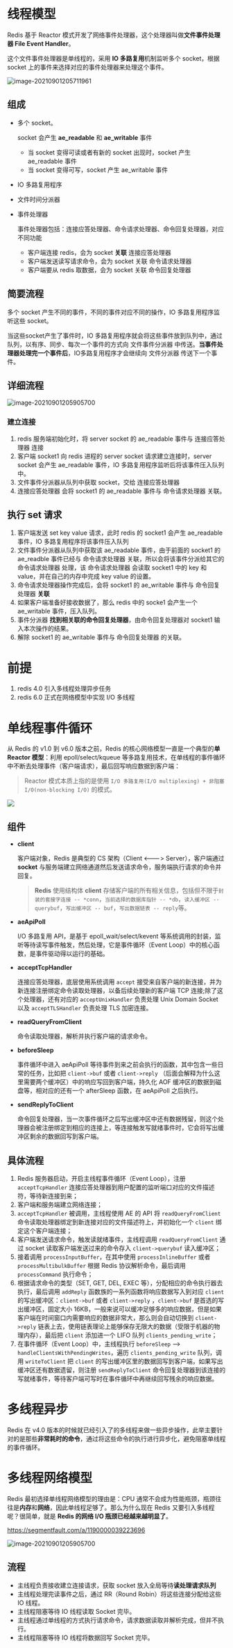 # 线程模型

Redis 基于 Reactor 模式开发了网络事件处理器，这个处理器叫做**文件事件处理器 File Event Handler**。

这个文件事件处理器是单线程的，采用 **IO 多路复用**机制监听多个 socket，根据 socket 上的事件来选择对应的事件处理器来处理这个事件。

![image-20210901205711961](..\img\image-20210901205711961.png)

## 组成

- 多个 socket。

  socket 会产生 **ae_readable** 和 **ae_writable** 事件

  - 当 socket 变得可读或者有新的 socket 出现时，socket 产生 ae_readable 事件
  - 当 socket 变得可写，socket 产生 ae_writable 事件

- IO 多路复用程序

- 文件时间分派器

- 事件处理器

  事件处理器包括：连接应答处理器、命令请求处理器、命令回复处理器，对应不同功能

  - 客户端连接 redis，会为 socket **关联** 连接应答处理器
  - 客户端发送读写请求命令，会为 socket 关联 命令请求处理器
  - 客户端要从 redis 取数据，会为 socket 关联 命令回复处理器

## 简要流程

多个 socket 产生不同的事件，不同的事件对应不同的操作，IO 多路复用程序监听这些 socket。

当这些socket产生了事件时，IO 多路复用程序就会将这些事件放到队列中，通过队列，以有序、同步、每次一个事件的方式向 文件事件分派器 中传送。**当事件处理器处理完一个事件后**，IO多路复用程序才会继续向 文件分派器 传送下一个事件。

## 详细流程

![image-20210901205905700](..\img\image-20210901205905700.png)

### 建立连接

1. redis 服务端初始化时，将 server socket 的 ae_readable 事件与 连接应答处理器 连接
2. 客户端 socket1 向 redis 进程的 server socket 请求建立连接时，server socket 会产生 ae_readable 事件，IO 多路复用程序监听后将该事件压入队列中。
3. 文件事件分派器从队列中获取 socket，交给 连接应答处理器
4. 连接应答处理器 会将 socket1 的 ae_readable 事件与 命令请求处理器 关联。

## 执行 set 请求

1. 客户端发送 set key value 请求，此时 redis 的 socket1 会产生 ae_readable 事件，IO 多路复用程序将该事件压入队列
2. 文件事件分派器从队列中获取该 ae_readable 事件，由于前面的 socket1 的 ae_readble 事件已经与 命令请求处理器 关联，所以会将该事件分派给其它的 命令请求处理器 处理，该 命令请求处理器 会读取 socket1 中的 key 和 value，并在自己的内存中完成 key value 的设置。
3. 命令请求处理器操作完成后，会将 socket1 的 ae_writable 事件与 命令回复处理器 **关联**
4. 如果客户端准备好接收数据了，那么 redis 中的 socke1 会产生一个 ae_writable 事件，压入队列。
5. 事件分派器 **找到相关联的命令回复处理器**，由命令回复处理器对 socket1 输入本次操作的结果。
6. 解除 socket1 的 ae_writable 事件与 命令回复处理器 的关联。

# 前提

1. redis 4.0 引入多线程处理异步任务
2. redis 6.0 正式在网络模型中实现 I/O 多线程

# 单线程事件循环

从 Redis 的 v1.0 到 v6.0 版本之前，Redis 的核心网络模型一直是一个典型的**单 Reactor 模型**：利用 epoll/select/kqueue 等多路复用技术，在单线程的事件循环中不断去处理事件（客户端请求），最后回写响应数据到客户端：

> Reactor 模式本质上指的是使用 `I/O 多路复用(I/O multiplexing) + 非阻塞 I/O(non-blocking I/O)` 的模式。

![](../img/285132624-7079b68561012c7c_fix732.png)

## 组件

- **client**

  客户端对象，Redis 是典型的 CS 架构（Client <---> Server），客户端通过 **socket** 与服务端建立网络通道然后发送请求命令，服务端执行请求的命令并回复。

  > **Redis** 使用结构体 **client** 存储客户端的所有相关信息，包括但不限于`封装的套接字连接 -- *conn`，`当前选择的数据库指针 -- *db`，`读入缓冲区 -- querybuf`，`写出缓冲区 -- buf`，`写出数据链表 -- reply`等。

- **aeApiPoll**

  I/O 多路复用 API，是基于 epoll_wait/select/kevent 等系统调用的封装，监听等待读写事件触发，然后处理，它是事件循环（Event Loop）中的核心函数，是事件驱动得以运行的基础。

- **acceptTcpHandler**

  连接应答处理器，底层使用系统调用 `accept` 接受来自客户端的新连接，并为新连接注册绑定命令读取处理器，以备后续处理新的客户端 TCP 连接;除了这个处理器，还有对应的 `acceptUnixHandler` 负责处理 Unix Domain Socket 以及 `acceptTLSHandler` 负责处理 TLS 加密连接。

- **readQueryFromClient**

  命令读取处理器，解析并执行客户端的请求命令。

- **beforeSleep**

  事件循环中进入 aeApiPoll 等待事件到来之前会执行的函数，其中包含一些日常的任务，比如把 `client->buf` 或者 `client->reply` （后面会解释为什么这里需要两个缓冲区）中的响应写回到客户端，持久化 AOF 缓冲区的数据到磁盘等，相对应的还有一个 afterSleep 函数，在 aeApiPoll 之后执行。

- **sendReplyToClient**

  命令回复处理器，当一次事件循环之后写出缓冲区中还有数据残留，则这个处理器会被注册绑定到相应的连接上，等连接触发写就绪事件时，它会将写出缓冲区剩余的数据回写到客户端。

## 具体流程

1. Redis 服务器启动，开启主线程事件循环（Event Loop），注册 `acceptTcpHandler` 连接应答处理器到用户配置的监听端口对应的文件描述符，等待新连接到来；
2. 客户端和服务端建立网络连接；
3. `acceptTcpHandler` 被调用，主线程使用 AE 的 API 将 `readQueryFromClient` 命令读取处理器绑定到新连接对应的文件描述符上，并初始化一个 `client` 绑定这个客户端连接；
4. 客户端发送请求命令，触发读就绪事件，主线程调用 `readQueryFromClient` 通过 socket 读取客户端发送过来的命令存入 `client->querybuf` 读入缓冲区；
5. 接着调用 `processInputBuffer`，在其中使用 `processInlineBuffer` 或者 `processMultibulkBuffer` 根据 Redis 协议解析命令，最后调用 `processCommand` 执行命令；
6. 根据请求命令的类型（SET, GET, DEL, EXEC 等），分配相应的命令执行器去执行，最后调用 `addReply` 函数族的一系列函数将响应数据写入到对应 `client` 的写出缓冲区：`client->buf` 或者 `client->reply` ，`client->buf` 是首选的写出缓冲区，固定大小 16KB，一般来说可以缓冲足够多的响应数据，但是如果客户端在时间窗口内需要响应的数据非常大，那么则会自动切换到 `client->reply` 链表上去，使用链表理论上能够保存无限大的数据（受限于机器的物理内存），最后把 `client` 添加进一个 LIFO 队列 `clients_pending_write`；
7. 在事件循环（Event Loop）中，主线程执行 `beforeSleep` --> `handleClientsWithPendingWrites`，遍历 `clients_pending_write` 队列，调用 `writeToClient` 把 `client` 的写出缓冲区里的数据回写到客户端，如果写出缓冲区还有数据遗留，则注册 `sendReplyToClient` 命令回复处理器到该连接的写就绪事件，等待客户端可写时在事件循环中再继续回写残余的响应数据。

# 多线程异步

Redis 在 v4.0 版本的时候就已经引入了的多线程来做一些异步操作，此举主要针对的是那些**非常耗时的命令**，通过将这些命令的执行进行异步化，避免阻塞单线程的事件循环。

# 多线程网络模型

 Redis 最初选择单线程网络模型的理由是：CPU 通常不会成为性能瓶颈，瓶颈往往是**内存**和**网络**，因此单线程足够了。那么为什么现在 Redis 又要引入多线程呢？很简单，就是 **Redis 的网络 I/O 瓶颈已经越来越明显了**。

https://segmentfault.com/a/1190000039223696

![image-20210901205905700](..\img\image-20210901205905701.png)

## 流程

- 主线程负责接收建立连接请求，获取 socket 放入全局等待**读处理请求队列**
- 主线程处理完读事件之后，通过 RR（Round Robin）将这些连接分配给这些 IO 线程。
- 主线程阻塞等待 IO 线程读取 Socket 完毕。
- 主线程通过单线程的方式执行请求命令，请求数据读取并解析完成，但并不执行。
- 主线程阻塞等待 IO 线程将数据回写 Socket 完毕。